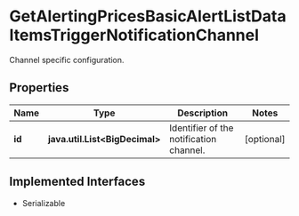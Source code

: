

# GetAlertingPricesBasicAlertListDataItemsTriggerNotificationChannel

Channel specific configuration.

## Properties

Name | Type | Description | Notes
------------ | ------------- | ------------- | -------------
**id** | **java.util.List&lt;BigDecimal&gt;** | Identifier of the notification channel. |  [optional]


## Implemented Interfaces

* Serializable


